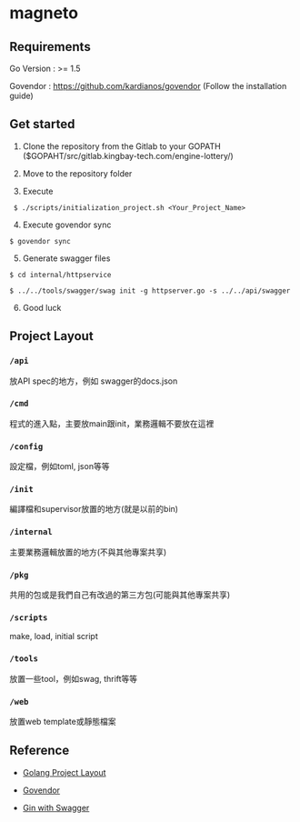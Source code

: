 # magneto

## Requirements

Go Version : >= 1.5

Govendor : https://github.com/kardianos/govendor (Follow the installation guide)

## Get started

1. Clone the repository from the Gitlab to your GOPATH ($GOPAHT/src/gitlab.kingbay-tech.com/engine-lottery/)

2. Move to the repository folder

3. Execute
```
 $ ./scripts/initialization_project.sh <Your_Project_Name>
```

4. Execute govendor sync
```
$ govendor sync
```

5. Generate swagger files
```
$ cd internal/httpservice
```
```
$ ../../tools/swagger/swag init -g httpserver.go -s ../../api/swagger
```

6. Good luck

## Project Layout

### `/api`
放API spec的地方，例如 swagger的docs.json

### `/cmd`
程式的進入點，主要放main跟init，業務邏輯不要放在這裡

### `/config`
設定檔，例如toml, json等等

### `/init`
編譯檔和supervisor放置的地方(就是以前的bin)

### `/internal`
主要業務邏輯放置的地方(不與其他專案共享)

### `/pkg`
共用的包或是我們自己有改過的第三方包(可能與其他專案共享)

### `/scripts`
make, load, initial script

### `/tools`
放置一些tool，例如swag, thrift等等

### `/web`
放置web template或靜態檔案

## Reference
* [Golang Project Layout](https://github.com/golang-standards/project-layout)

* [Govendor](https://github.com/kardianos/govendor)

* [Gin with Swagger](https://github.com/swaggo/gin-swagger)
